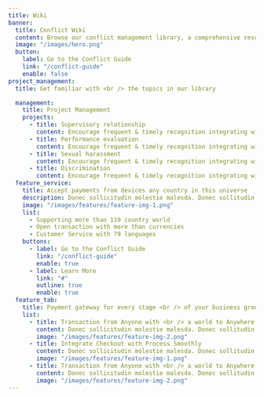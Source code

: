 ```yaml
---
title: Wiki
banner:
  title: Conflict Wiki
  content: Browse our conflict management library, a comprehensive resource for conflict resolution strategies and techniques.
  image: "/images/hero.png"
  button:
    label: Go to the Conflict Guide
    link: "/conflict-guide"
    enable: false
project_management:
  title: Get familiar with <br /> the topics in our library

  management:
    title: Project Management
    projects:
      - title: Supervisory relationship
        content: Encourage frequent & timely recognition integrating with communication tools
      - title: Performance evaluation
        content: Encourage frequent & timely recognition integrating with communication tools
      - title: Sexual harassment
        content: Encourage frequent & timely recognition integrating with communication tools
      - title: Discrimination
        content: Encourage frequent & timely recognition integrating with communication tools
  feature_service:
    title: Accept payments from devices any country in this universe
    description: Donec sollicitudin molestie malesda. Donec sollitudin molestie malesuada. Mauris pellentesque nec, egestas non nisi. Cras ultricies ligula sed
    image: "/images/features/feature-img-1.png"
    list:
      - Supporting more than 119 country world
      - Open transaction with more than currencies
      - Customer Service with 79 languages
    buttons:
      - label: Go to the Conflict Guide
        link: "/conflict-guide"
        enable: true
      - label: Learn More
        link: "#"
        outline: true
        enable: true
  feature_tab:
    title: Payment gateway for every stage <br /> of your business growth
    list:
      - title: Transaction from Anyone with <br /> a world to Anywhere
        content: Donec sollicitudin molestie malesda. Donec sollitudin molestie malesuada. Mauris pellentesque nec, egestas non nisi. Cras ultricies ligula sed
        image: "/images/features/feature-img-2.png"
      - title: Integrate Checkout with Process Smoothly
        content: Donec sollicitudin molestie malesda. Donec sollitudin molestie malesuada. Mauris pellentesque nec, egestas non nisi. Cras ultricies ligula sed
        image: "/images/features/feature-img-1.png"
      - title: Transaction from Anyone with <br /> a world to Anywhere
        content: Donec sollicitudin molestie malesda. Donec sollitudin molestie malesuada. Mauris pellentesque nec, egestas non nisi. Cras ultricies ligula sed
        image: "/images/features/feature-img-2.png"
---
```

